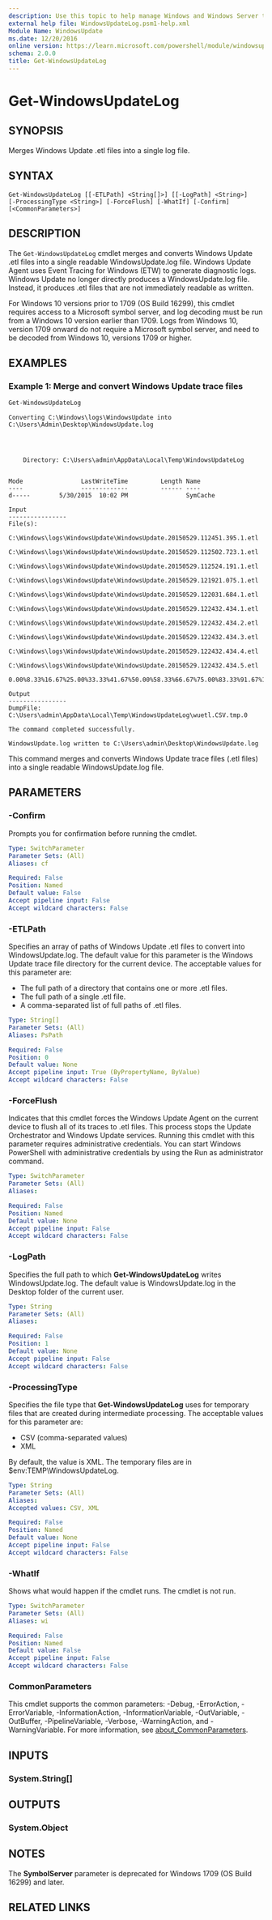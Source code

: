 ```yaml
---
description: Use this topic to help manage Windows and Windows Server technologies with Windows PowerShell.
external help file: WindowsUpdateLog.psm1-help.xml
Module Name: WindowsUpdate
ms.date: 12/20/2016
online version: https://learn.microsoft.com/powershell/module/windowsupdate/get-windowsupdatelog?view=windowsserver2022-ps&wt.mc_id=ps-gethelp
schema: 2.0.0
title: Get-WindowsUpdateLog
---
```


# Get-WindowsUpdateLog

## SYNOPSIS

Merges Windows Update .etl files into a single log file.

## SYNTAX

```
Get-WindowsUpdateLog [[-ETLPath] <String[]>] [[-LogPath] <String>] 
[-ProcessingType <String>] [-ForceFlush] [-WhatIf] [-Confirm] [<CommonParameters>]
```

## DESCRIPTION

The `Get-WindowsUpdateLog` cmdlet merges and converts Windows Update .etl files into a single
readable WindowsUpdate.log file. Windows Update Agent uses Event Tracing for Windows (ETW) to
generate diagnostic logs. Windows Update no longer directly produces a WindowsUpdate.log file.
Instead, it produces .etl files that are not immediately readable as written.

For Windows 10 versions prior to 1709 (OS Build 16299), this cmdlet requires access to a Microsoft
symbol server, and log decoding must be run from a Windows 10 version earlier than 1709. Logs from
Windows 10, version 1709 onward do not require a Microsoft symbol server, and need to be decoded
from Windows 10, versions 1709 or higher.

## EXAMPLES

### Example 1: Merge and convert Windows Update trace files

```powershell
Get-WindowsUpdateLog
```

```Output
Converting C:\Windows\logs\WindowsUpdate into C:\Users\Admin\Desktop\WindowsUpdate.log 




    Directory: C:\Users\admin\AppData\Local\Temp\WindowsUpdateLog


Mode                LastWriteTime         Length Name
----                -------------         ------ ----
d-----        5/30/2015  10:02 PM                SymCache

Input
----------------
File(s): 
     C:\Windows\logs\WindowsUpdate\WindowsUpdate.20150529.112451.395.1.etl
     C:\Windows\logs\WindowsUpdate\WindowsUpdate.20150529.112502.723.1.etl
     C:\Windows\logs\WindowsUpdate\WindowsUpdate.20150529.112524.191.1.etl
     C:\Windows\logs\WindowsUpdate\WindowsUpdate.20150529.121921.075.1.etl
     C:\Windows\logs\WindowsUpdate\WindowsUpdate.20150529.122031.684.1.etl
     C:\Windows\logs\WindowsUpdate\WindowsUpdate.20150529.122432.434.1.etl
     C:\Windows\logs\WindowsUpdate\WindowsUpdate.20150529.122432.434.2.etl
     C:\Windows\logs\WindowsUpdate\WindowsUpdate.20150529.122432.434.3.etl
     C:\Windows\logs\WindowsUpdate\WindowsUpdate.20150529.122432.434.4.etl
     C:\Windows\logs\WindowsUpdate\WindowsUpdate.20150529.122432.434.5.etl

0.00%8.33%16.67%25.00%33.33%41.67%50.00%58.33%66.67%75.00%83.33%91.67%100.00%

Output
----------------
DumpFile:           C:\Users\admin\AppData\Local\Temp\WindowsUpdateLog\wuetl.CSV.tmp.0

The command completed successfully. 

WindowsUpdate.log written to C:\Users\admin\Desktop\WindowsUpdate.log
```

This command merges and converts Windows Update trace files (.etl files) into a single readable
WindowsUpdate.log file.

## PARAMETERS

### -Confirm

Prompts you for confirmation before running the cmdlet.

```yaml
Type: SwitchParameter
Parameter Sets: (All)
Aliases: cf

Required: False
Position: Named
Default value: False
Accept pipeline input: False
Accept wildcard characters: False
```

### -ETLPath

Specifies an array of paths of Windows Update .etl files to convert into WindowsUpdate.log. The
default value for this parameter is the Windows Update trace file directory for the current device.
The acceptable values for this parameter are:

- The full path of a directory that contains one or more .etl files.
- The full path of a single .etl file.
- A comma-separated list of full paths of .etl files.

```yaml
Type: String[]
Parameter Sets: (All)
Aliases: PsPath

Required: False
Position: 0
Default value: None
Accept pipeline input: True (ByPropertyName, ByValue)
Accept wildcard characters: False
```

### -ForceFlush

Indicates that this cmdlet forces the Windows Update Agent on the current device to flush all of its
traces to .etl files. This process stops the Update Orchestrator and Windows Update services.
Running this cmdlet with this parameter requires administrative credentials. You can start Windows
PowerShell with administrative credentials by using the Run as administrator command.

```yaml
Type: SwitchParameter
Parameter Sets: (All)
Aliases: 

Required: False
Position: Named
Default value: None
Accept pipeline input: False
Accept wildcard characters: False
```

### -LogPath

Specifies the full path to which **Get-WindowsUpdateLog** writes WindowsUpdate.log.
The default value is WindowsUpdate.log in the Desktop folder of the current user.

```yaml
Type: String
Parameter Sets: (All)
Aliases: 

Required: False
Position: 1
Default value: None
Accept pipeline input: False
Accept wildcard characters: False
```

### -ProcessingType

Specifies the file type that **Get-WindowsUpdateLog** uses for temporary files that are created
during intermediate processing. The acceptable values for this parameter are:

- CSV (comma-separated values)
- XML

By default, the value is XML.
The temporary files are in $env:TEMP\WindowsUpdateLog.

```yaml
Type: String
Parameter Sets: (All)
Aliases: 
Accepted values: CSV, XML

Required: False
Position: Named
Default value: None
Accept pipeline input: False
Accept wildcard characters: False
```

### -WhatIf

Shows what would happen if the cmdlet runs.
The cmdlet is not run.

```yaml
Type: SwitchParameter
Parameter Sets: (All)
Aliases: wi

Required: False
Position: Named
Default value: False
Accept pipeline input: False
Accept wildcard characters: False
```

### CommonParameters

This cmdlet supports the common parameters: -Debug, -ErrorAction, -ErrorVariable,
-InformationAction, -InformationVariable, -OutVariable, -OutBuffer, -PipelineVariable, -Verbose,
-WarningAction, and -WarningVariable. For more information, see
[about_CommonParameters](https://go.microsoft.com/fwlink/?LinkID=113216).

## INPUTS

### System.String[]

## OUTPUTS

### System.Object

## NOTES

The **SymbolServer** parameter is deprecated for Windows 1709 (OS Build 16299) and later.

## RELATED LINKS

